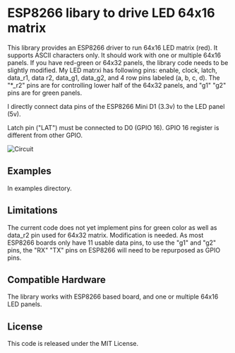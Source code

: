 # ESP8266 libary to drive LED 64x16 matrix

This library provides an ESP8266 driver to run 64x16  LED matrix (red). It  supports ASCII characters only. It should work with one or multiple 64x16 panels. If you have red-green or 64x32 panels, the library code needs to be slightly modified. My LED matrxi has following pins: enable, clock, latch, data_r1, data r2, data_g1, data_g2, and 4 row pins labeled (a, b, c, d).  The "*_r2" pins are for controlling lower half of the 64x32 panels, and "g1" "g2" pins are for green panels. 

I directly connect data pins of the ESP8266 Mini D1 (3.3v) to the LED panel (5v).  

Latch pin ("LAT") must be connected to D0 (GPIO 16). GPIO 16 register is different from other GPIO.

![Circuit](https://raw.githubusercontent.com/qisun1/ESP8266_LED_64x16_Matrix/master/pictures/circuit_led64x16.png)



## Examples

In examples directory.

## Limitations
The current code does not yet implement pins for green color as well as data_r2 pin used for 64x32 matrix. Modification is needed. As most ESP8266 boards only have 11 usable data pins, to use the "g1" and "g2" pins, the "RX" "TX" pins on ESP8266 will need to be repurposed as GPIO pins.



## Compatible Hardware

The library works with ESP8266 based board, and one or multiple 64x16 LED panels.


## License

This code is released under the MIT License.

